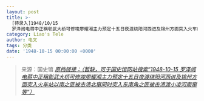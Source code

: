 ```yaml
---
layout: post
title: >-
  [待录入]1948/10/15
  罗泽闿电蒋中正稱彰武大桥可修竣廖耀湘主力预定十五日夜渡绕阳河西进及锦州方面突入火车站以南之匪被击溃北窜同时突入东南角之匪被击溃渡小凌河南窜等
category: Liao's Tele
author: 电文
tags: 分类
date: '1948-10-15 00:00:00 +0000'
---
```



> 来源：国史馆 [*原档链接：（暂缺，可于国史馆网站搜索“1948-10-15 罗泽闿电蒋中正稱彰武大桥可修竣廖耀湘主力预定十五日夜渡绕阳河西进及锦州方面突入火车站以南之匪被击溃北窜同时突入东南角之匪被击溃渡小凌河南窜等“）*]()
